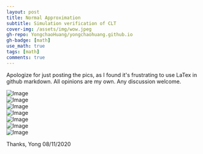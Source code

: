 ```yaml
---
layout: post
title: Normal Approximation
subtitle: Simulation verification of CLT
cover-img: /assets/img/wow.jpeg 
gh-repo: YongchaoHuang/yongchaohuang.github.io
gh-badge: [math]
use_math: true
tags: [math]
comments: true
---
```

Apologize for just posting the pics, as I found it's frustrating to use LaTex in github markdown. All opinions are my own. Any discussion welcome.

![Image](https://github.com/YongchaoHuang/yongchaohuang.github.io/blob/master/assets/img/2020-11-08-CLT/normal_approximation1.PNG?raw=true)
<br />
![Image](https://github.com/YongchaoHuang/yongchaohuang.github.io/blob/master/assets/img/2020-11-08-CLT/normal_approximation2.PNG?raw=true)
<br />
![Image](https://github.com/YongchaoHuang/yongchaohuang.github.io/blob/master/assets/img/2020-11-08-CLT/normal_approximation3.PNG?raw=true)
<br />
![Image](https://github.com/YongchaoHuang/yongchaohuang.github.io/blob/master/assets/img/2020-11-08-CLT/normal_approximation4.PNG?raw=true)
<br />
![Image](https://github.com/YongchaoHuang/yongchaohuang.github.io/blob/master/assets/img/2020-11-08-CLT/normal_approximation5.PNG?raw=true)
<br />
![Image](https://github.com/YongchaoHuang/yongchaohuang.github.io/blob/master/assets/img/2020-11-08-CLT/normal_approximation6.PNG?raw=true)
<br />
![Image](https://github.com/YongchaoHuang/yongchaohuang.github.io/blob/master/assets/img/2020-11-08-CLT/normal_approximation7.PNG?raw=true)
<br />





Thanks,
Yong
08/11/2020

